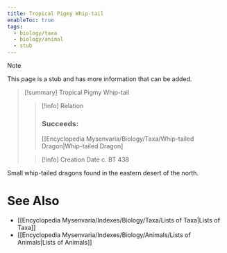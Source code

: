 ```yaml
---
title: Tropical Pigmy Whip-tail
enableToc: true
tags:
  - biology/taxa
  - biology/animal
  - stub
---
```


> [!note]
> This page is a stub and has more information that can be added.

> [!summary] Tropical Pigmy Whip-tail
> > [!info] Relation
> > ### Succeeds:
> > [[Encyclopedia Mysenvaria/Biology/Taxa/Whip-tailed Dragon|Whip-tailed Dragon]
>
> > [!info] Creation Date
> > c. BT 438

Small whip-tailed dragons found in the eastern desert of the north.

# See Also
- [[Encyclopedia Mysenvaria/Indexes/Biology/Taxa/Lists of Taxa|Lists of Taxa]]
- [[Encyclopedia Mysenvaria/Indexes/Biology/Animals/Lists of Animals|Lists of Animals]]
